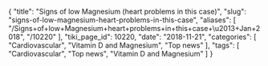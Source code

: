 {
    "title": "Signs of low Magnesium (heart problems in this case)",
    "slug": "signs-of-low-magnesium-heart-problems-in-this-case",
    "aliases": [
        "/Signs+of+low+Magnesium+heart+problems+in+this+case+\u2013+Jan+2018",
        "/10220"
    ],
    "tiki_page_id": 10220,
    "date": "2018-11-21",
    "categories": [
        "Cardiovascular",
        "Vitamin D and Magnesium",
        "Top news"
    ],
    "tags": [
        "Cardiovascular",
        "Top news",
        "Vitamin D and Magnesium"
    ]
}